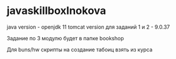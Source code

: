 # javaskillboxInokova

java version - openjdk 11
tomcat version для заданий 1 и 2 - 9.0.37

Задание по 3 модулю будет в папке bookshop

Для buns/hw скрипты на создание табоиц взять из курса
